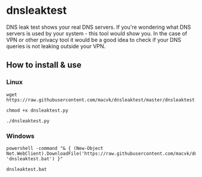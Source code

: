 # dnsleaktest
DNS leak test shows your real DNS servers. If you're wondering what DNS servers is used by your system - this tool would show you. 
In the case of VPN or other privacy tool it would be a good idea to check if your DNS queries is not leaking outside your VPN.
                                                                                                           
## How to install & use                                                                                  

### Linux
```
wget https://raw.githubusercontent.com/macvk/dnsleaktest/master/dnsleaktest.py
```

```
chmod +x dnsleaktest.py
```

```
./dnsleaktest.py
```

### Windows

```
powershell -command "& { (New-Object Net.WebClient).DownloadFile('https://raw.githubusercontent.com/macvk/dnsleaktest/master/dnsleaktest.bat', 'dnsleaktest.bat') }"
```

```
dnsleaktest.bat
```